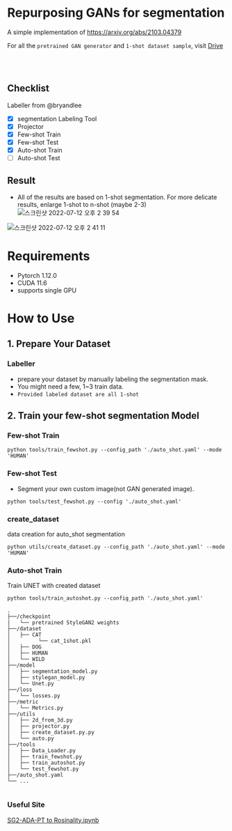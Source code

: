 
# Repurposing GANs for segmentation

A simple implementation of https://arxiv.org/abs/2103.04379

For all the `pretrained GAN generator` and `1-shot dataset sample`, visit [Drive](https://drive.google.com/drive/folders/1uwazXGD_gxADuFRCRhB2McnT1kUFYf4v?usp=sharing)
  
<br/>
<br/>

## Checklist
Labeller from @bryandlee
- [x] segmentation Labeling Tool
- [x] Projector
- [x] Few-shot Train
- [x] Few-shot Test
- [x] Auto-shot Train
- [ ] Auto-shot Test

## Result
- All of the results are based on 1-shot segmentation. For more delicate results, enlarge 1-shot to n-shot (maybe 2-3)
![스크린샷 2022-07-12 오후 2 39 54](https://user-images.githubusercontent.com/68745418/178416890-085e6c45-9882-4ca6-a60c-3b4a2f6ad71b.png)

![스크린샷 2022-07-12 오후 2 41 11](https://user-images.githubusercontent.com/68745418/178417003-86a9714c-78d3-4a50-b373-a75703bf641f.png)

# Requirements
- Pytorch 1.12.0
- CUDA 11.6
- supports single GPU

# How to Use

## 1. Prepare Your Dataset
### Labeller
- prepare your dataset by manually labeling the segmentation mask. 
- You might need a few, 1~3 train data.
- `Provided labeled dataset are all 1-shot`

## 2. Train your few-shot segmentation Model
### Few-shot Train
```
python tools/train_fewshot.py --config_path './auto_shot.yaml' --mode 'HUMAN'
```

### Few-shot Test
- Segment your own custom image(not GAN generated image).
```
python tools/test_fewshot.py --config './auto_shot.yaml'
```

### create_dataset
data creation for auto_shot segmentation
```
python utils/create_dataset.py --config_path './auto_shot.yaml' --mode 'HUMAN'
```

### Auto-shot Train
Train UNET with created dataset
```
python tools/train_autoshot.py --config_path './auto_shot.yaml'
```

```
.
├──/checkpoint
|   └── pretrained StyleGAN2 weights 
├──/dataset
│   ├── CAT
│         └── cat_1shot.pkl
│   ├── DOG
│   ├── HUMAN
│   └── WILD
├──/model
│   ├── segmentation_model.py
│   ├── stylegan_model.py
│   └── Unet.py
├──/loss
│   └── losses.py
├──/metric
│   └── Metrics.py
├──/utils
│   ├── 2d_from_3d.py
│   ├── projector.py
│   ├── create_dataset.py.py
│   └── auto.py
├──/tools
│   ├── Data_Loader.py
│   ├── train_fewshot.py
│   ├── train_autoshot.py
│   └── test_fewshot.py
├──/auto_shot.yaml
└── ...


```

### Useful Site
[SG2-ADA-PT to Rosinality.ipynb](https://colab.research.google.com/github/dvschultz/stylegan2-ada-pytorch/blob/main/SG2_ADA_PT_to_Rosinality.ipynb)
